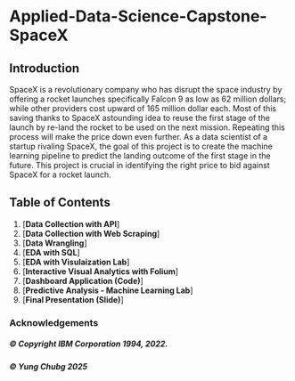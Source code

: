 # Applied-Data-Science-Capstone-SpaceX

## Introduction

SpaceX is a revolutionary company who has disrupt the space industry by offering a rocket launches specifically Falcon 9 as low as 62 million dollars; while other providers cost upward of 165 million dollar each. Most of this saving thanks to SpaceX astounding idea to reuse the first stage of the launch by re-land the rocket to be used on the next mission. Repeating this process will make the price down even further. As a data scientist of a startup rivaling SpaceX, the goal of this project is to create the machine learning pipeline to predict the landing outcome of the first stage in the future. This project is crucial in identifying the right price to bid against SpaceX for a rocket launch.

## Table of Contents
1. [**Data Collection with API**]
2. [**Data Collection with Web Scraping**]
3. [**Data Wrangling**]
4. [**EDA with SQL**]
5. [**EDA with Visulaization Lab**]
6. [**Interactive Visual Analytics with Folium**]
7. [**Dashboard Application (Code)**]
8. [**Predictive Analysis - Machine Learning Lab**]
9. [**Final Presentation (Slide)**]

### Acknowledgements 

##### © Copyright IBM Corporation 1994, 2022.
##### © Yung Chubg 2025
